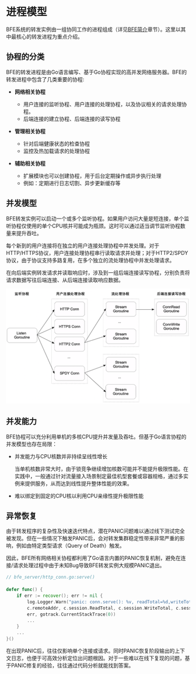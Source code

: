 #  进程模型

BFE系统的转发实例由一组协同工作的进程组成（详见[BFE简介](../../background/what-is-bfe.md)章节）。这里以其中最核心的转发进程为重点介绍。

## 协程的分类

BFE的转发进程是由Go语言编写、基于Go协程实现的高并发网络服务器。BFE的转发进程中包含了几类重要的协程:

- **网络相关协程**
   - 用户连接的监听协程、用户连接的处理协程，以及协议相关的请求处理协程。
   - 后端连接的建立协程、后端连接的读写协程

- **管理相关协程**
   - 针对后端健康状态的检查协程
   - 监控及热加载请求的处理协程

- **辅助相关协程**
   - 扩展模块也可以创建协程，用于后台定期操作或异步执行处理
   - 例如：定期进行日志切割、异步更新缓存等

## 并发模型

BFE转发实例可以启动一个或多个监听协程。如果用户访问大量是短连接，单个监听协程仅使用的单个CPU核并可能成为瓶颈。这时可以通过适当调节监听协程数量来提升吞吐。

每个新到的用户连接将在独立的用户连接处理协程中并发处理。对于HTTP/HTTPS协议，用户连接处理协程串行读取请求并处理；对于HTTP2/SPDY协议，由于协议支持多路复用，在多个独立的流处理协程中并发处理请求。

在向后端实例转发请求并读取响应时，涉及到一组后端连接读写协程，分别负责将请求数据写往后端连接、从后端连接读取响应数据。



![process_model](./process_model.png)



## 并发能力

BFE协程可以充分利用单机的多核CPU提升并发量及吞吐。但基于Go语言协程的并发模型也存在局限：

- 并发能力与CPU核数并非持续呈线性增长

  当单机核数非常大时，由于锁竞争继续增加核数可能并不能提升极限性能。在实践中，一般通过针对流量接入场景制定最佳机型套餐或容器规格，通过多实例来提供服务，从而达到线性提升整体性能的效果。 

- 难以绑定到固定的CPU核以利用CPU亲缘性提升极限性能




## 异常恢复

由于转发程序的复杂性及快速迭代特点，潜在PANIC问题难以通过线下测试完全被发现。但在一些情况下触发PANIC后，会对转发集群稳定性带来非常严重的影响，例如由特定类型请求（Query of Death）触发。

因此，BFE所有网络相关协程都利用了Go语言内置的PANIC恢复机制，避免在连接/请求处理过程中由于未知Bug导致BFE转发实例大规模PANIC退出。

```go
// bfe_server/http_conn.go:serve()

defer func() {
    if err := recover(); err != nil {
        log.Logger.Warn("panic: conn.serve(): %v, readTotal=%d,writeTotal=%d,reqNum=%d,%v\n%s",
        c.remoteAddr, c.session.ReadTotal, c.session.WriteTotal, c.session.ReqNum,
        err, gotrack.CurrentStackTrace(0))
        ...
    }
    ...
}()
```

在出现PANIC后，往往仅影响单个连接或请求。同时PANIC恢复阶段输出的上下文日志，也便于可高效分析定位出问题根因。对于一些难以在线下复现的问题，基于PANIC修复的经验，往往通过代码分析就能找到答案。

